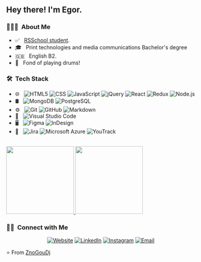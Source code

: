 <h2> Hey there! I'm Egor.</h2>

<h3> 👨🏻‍💻 &nbsp;About Me </h3>

- ✅ &nbsp; [RSSchool student](https://app.rs.school/certificate/sqp8jn58).
- 🎓 &nbsp; Print technologies and media communications Bachelor's degree 
- 🇬🇧 &nbsp; English B2.
- 🥁 &nbsp; Fond of playing drums!

<h3> 🛠 &nbsp;Tech Stack</h3>

- 🌐 &nbsp;
  ![HTML5](https://img.shields.io/badge/-HTML5-333333?style=flat&logo=HTML5)
  ![CSS](https://img.shields.io/badge/-CSS-333333?style=flat&logo=CSS3&logoColor=1572B6)
  ![JavaScript](https://img.shields.io/badge/-JavaScript-333333?style=flat&logo=javascript)
  ![jQuery](https://img.shields.io/badge/-jQuery-333333?style=flat&logo=jquery&logoColor=563D7C)
  ![React](https://img.shields.io/badge/-React-333333?style=flat&logo=react)
  ![Redux](https://img.shields.io/badge/-Redux-333333?style=flat&logo=redux)
  ![Node.js](https://img.shields.io/badge/-Node.js-333333?style=flat&logo=node.js)
- 🛢 &nbsp;
  ![MongoDB](https://img.shields.io/badge/-MongoDB-333333?style=flat&logo=mongodb)
  ![PostgreSQL](https://img.shields.io/badge/-PostgreSQL-333333?style=flat&logo=postgresql)
- ⚙️ &nbsp;
  ![Git](https://img.shields.io/badge/-Git-333333?style=flat&logo=git)
  ![GitHub](https://img.shields.io/badge/-GitHub-333333?style=flat&logo=github)
  ![Markdown](https://img.shields.io/badge/-Markdown-333333?style=flat&logo=markdown)
- 🔧 &nbsp;
  ![Visual Studio Code](https://img.shields.io/badge/-Visual%20Studio%20Code-333333?style=flat&logo=visual-studio-code&logoColor=007ACC)
- 🖥 &nbsp;
  ![Figma](https://img.shields.io/badge/-Figma-333333?style=flat&logo=figma)
  ![InDesign](https://img.shields.io/badge/-InDesign-333333?style=flat&logo=adobe-indesign)
- 🚩 &nbsp;
  ![Jira](https://img.shields.io/badge/-Jira-333333?style=flat&logo=jira)
  ![Microsoft Azure](https://img.shields.io/badge/-Azure-333333?style=flat&logo=microsoft-azure)
  ![YouTrack](https://img.shields.io/badge/-YouTrack-333333?style=flat&logo=jetbrains)

<br/>

<a href="https://github.com/AVS1508">
  <img height="180em" src="https://github-readme-stats.vercel.app/api?username=ZnoGouDj&theme=buefy&show_icons=true" />
  <img height="180em" src="https://github-readme-stats.vercel.app/api/top-langs/?username=ZnoGouDj&theme=buefy&layout=compact" />
</a>

<br/>

<h3> 🤝🏻 &nbsp;Connect with Me </h3>

<p align="center">
<a href="https://znogoud-portfolio.netlify.app/"><img alt="Website" src="https://img.shields.io/badge/Website-www.znogoud.com-blue?style=flat-square&logo=google-chrome"></a>
<a href="https://www.linkedin.com/in/znogoud/"><img alt="LinkedIn" src="https://img.shields.io/badge/LinkedIn-Egor%20Sorokin%20-blue?style=flat-square&logo=linkedin"></a>
<a href="https://www.instagram.com/znogoud/"><img alt="Instagram" src="https://img.shields.io/badge/Instagram-znogoud-blue?style=flat-square&logo=instagram"></a>
<a href="mailto:znogoud3@gmail.com"><img alt="Email" src="https://img.shields.io/badge/Email-znogoud3@gmail.com-blue?style=flat-square&logo=gmail"></a>
</p>

⭐️ From [ZnoGouDj](https://github.com/ZnoGouDj)
